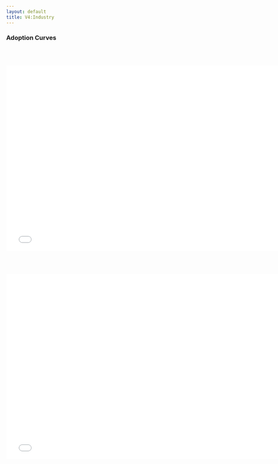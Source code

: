 ```yaml
---
layout: default
title: V4:Industry
---
```


### Adoption Curves
<br/><br/>

<iframe id='igraph' scrolling='no' style='border:none' seamless='seamless' src= "acurves-pathway-World-Industrial-Sector-Flow_long.html" height='500' width='150%'></iframe>

<br/><br/>

<iframe id='igraph' scrolling='no' style='border:none' seamless='seamless' src= "acurves-pathway-World-Industrial-Sector-Subsector-Product_category-Product_long.html" height='500' width='150%'></iframe>

<br/><br/>